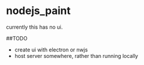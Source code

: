 # nodejs_paint

currently this has no ui.

##TODO
- create ui with electron or nwjs
- host server somewhere, rather than running locally
